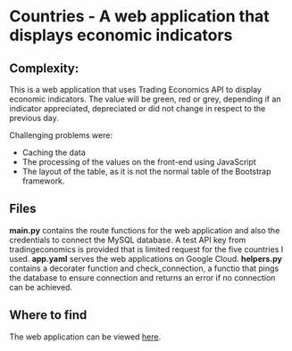 # Countries - A web application that displays economic indicators
## Complexity:
 This is a web application that uses Trading Economics API to display economic indicators. The value will be green, red or grey, depending if an indicator appreciated, depreciated or did not change in respect to the previous day.

Challenging problems were:
* Caching the data
* The processing of the values on the front-end using JavaScript
* The layout of the table, as it is not the normal table of the Bootstrap framework.


## Files

**main.py** contains the route functions for the web application and also the credentials to connect the MySQL database. A test API key from tradingeconomics is provided that is limited request for the five countries I used. 
**app.yaml** serves the web applications on Google Cloud.
**helpers.py** contains a decorater function and check_connection, a functio that pings the database to ensure connection and returns an error if no connection can be achieved.

## Where to find
The web application can be viewed [here](https://countries-383616.ew.r.appspot.com/).
